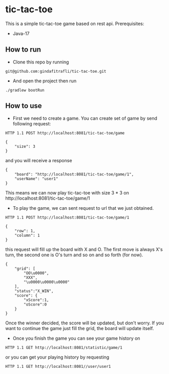 # tic-tac-toe
This is a simple tic-tac-toe game based on rest api. 
Prerequisites:
* Java-17

## How to run
* Clone this repo by running
```
git@github.com:gindafitrafli/tic-tac-toe.git
```
* And open the project then run 
```
./gradlew bootRun
```

## How to use
* First we need to create a game. You can create set of game by send following request:
```
HTTP 1.1 POST http://localhost:8081/tic-tac-toe/game

{
    "size": 3
}
```
and you will receive a response
```
{
    "board": "http://localhost:8081/tic-tac-toe/game/1",
    "userName": "user1"
}
```
This means we can now play tic-tac-toe with size 3 * 3 on http://localhost:8081/tic-tac-toe/game/1
* To play the game, we can sent request to url that we just obtained.
```
HTTP 1.1 POST http://localhost:8081/tic-tac-toe/game/1

{
    "row": 1,
    "column": 1
}
```
this request will fill up the board with X and O. The first move is always X's turn, the second one is O's turn and so 
on and so forth (for now). 
```
{
    "grid": [
        "OO\u0000",
        "XXX",
        "\u0000\u0000\u0000"
    ],
    "status":"X_WIN",
    "score": {
        "xScore":1,
        "oScore":0
    }
}
```
Once the winner decided, the score will be updated, but don't worry. If you want to 
continue the game just fill the grid, the board will update itself.
* Once you finish the game you can see your game history on
```
HTTP 1.1 GET http://localhost:8081/statistic/game/1
```
or you can get your playing history by requesting 
```
HTTP 1.1 GET http://localhost:8081//user/user1
```



